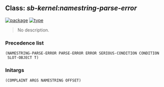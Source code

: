 ## Class: ***sb-kernel:namestring-parse-error***
[![package](https://img.shields.io/badge/Package-SB--KERNEL-5f9ea0.svg?style=social&colorA=999999)](../) [![type](https://img.shields.io/badge/Type-Class-5f9ea0.svg?style=social&colorA=999999)](../#class) 

> No description.

### Precedence list
```
(NAMESTRING-PARSE-ERROR PARSE-ERROR ERROR SERIOUS-CONDITION CONDITION
 SLOT-OBJECT T)
```
### Initargs
```
(COMPLAINT ARGS NAMESTRING OFFSET)
```
